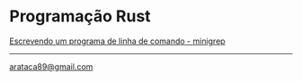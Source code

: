 # Programação Rust

[Escrevendo um programa de linha de comando - minigrep](https://github.com/arataca89/rust/tree/main/minigrep)

---
arataca89@gmail.com
